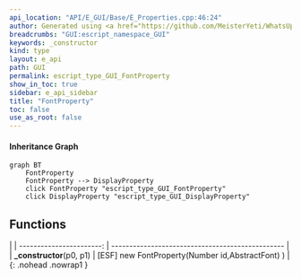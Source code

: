```yaml
---
api_location: "API/E_GUI/Base/E_Properties.cpp:46:24"
author: Generated using <a href="https://github.com/MeisterYeti/WhatsUpDoc">WhatsUpDoc</a>
breadcrumbs: "GUI:escript_namespace_GUI"
keywords: _constructor
kind: type
layout: e_api
path: GUI
permalink: escript_type_GUI_FontProperty
show_in_toc: true
sidebar: e_api_sidebar
title: "FontProperty"
toc: false
use_as_root: false
---
```


#### Inheritance Graph

```mermaid
graph BT
	FontProperty
	FontProperty --> DisplayProperty
	click FontProperty "escript_type_GUI_FontProperty"
	click DisplayProperty "escript_type_GUI_DisplayProperty"
```

## Functions

|
| -----------------------: | ------------------------------------------------ | 
| **_constructor**(p0, p1) | [ESF] new FontProperty(Number id,AbstractFont) ) | 
{: .nohead .nowrap1 }

